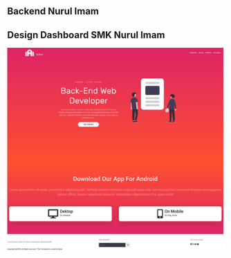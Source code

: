 ## Backend Nurul Imam

## Design Dashboard SMK Nurul Imam
![Alt Text](https://github.com/BlackBelt-Code/backend-nurul-imam/blob/main/public/assets/img/Dashboard.png)